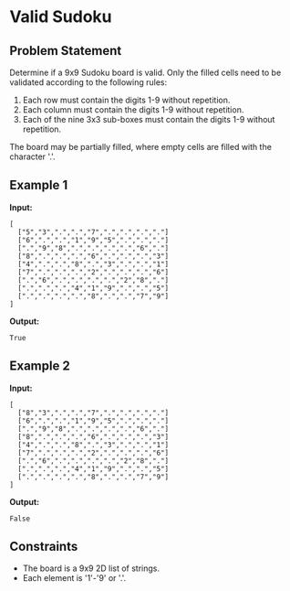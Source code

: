 # Valid Sudoku

## Problem Statement

Determine if a 9x9 Sudoku board is valid. Only the filled cells need to be validated according to the following rules:

1. Each row must contain the digits 1-9 without repetition.
2. Each column must contain the digits 1-9 without repetition.
3. Each of the nine 3x3 sub-boxes must contain the digits 1-9 without repetition.

The board may be partially filled, where empty cells are filled with the character '.'.

## Example 1

**Input:**
```
[
  ["5","3",".",".","7",".",".",".","."]
  ["6",".",".","1","9","5",".",".","."]
  [".","9","8",".",".",".",".","6","."]
  ["8",".",".",".","6",".",".",".","3"]
  ["4",".",".","8",".","3",".",".","1"]
  ["7",".",".",".","2",".",".",".","6"]
  [".","6",".",".",".",".","2","8","."]
  [".",".",".","4","1","9",".",".","5"]
  [".",".",".",".","8",".",".","7","9"]
]
```
**Output:**
```
True
```

## Example 2

**Input:**
```
[
  ["8","3",".",".","7",".",".",".","."]
  ["6",".",".","1","9","5",".",".","."]
  [".","9","8",".",".",".",".","6","."]
  ["8",".",".",".","6",".",".",".","3"]
  ["4",".",".","8",".","3",".",".","1"]
  ["7",".",".",".","2",".",".",".","6"]
  [".","6",".",".",".",".","2","8","."]
  [".",".",".","4","1","9",".",".","5"]
  [".",".",".",".","8",".",".","7","9"]
]
```
**Output:**
```
False
```

## Constraints
- The board is a 9x9 2D list of strings.
- Each element is '1'-'9' or '.'.

